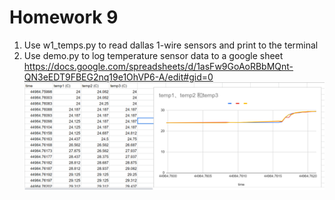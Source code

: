 # Homework 9
1. Use w1_temps.py to read dallas 1-wire sensors and print to the terminal
2. Use demo.py to log temperature sensor data to a google sheet https://docs.google.com/spreadsheets/d/1asFw9GoAoRBbMQnt-QN3eEDT9FBEG2nq19e1OhVP6-A/edit#gid=0
   ![alt text](temp_sheet.PNG?raw=true "Title")
